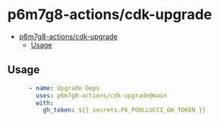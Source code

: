 # p6m7g8-actions/cdk-upgrade

- [p6m7g8-actions/cdk-upgrade](#p6m7g8-actionscdk-upgrade)
  - [Usage](#usage)

## Usage

```yaml
      - name: Upgrade Deps
        uses: p6m7g8-actions/cdk-upgrade@main
        with:
          gh_token: ${{ secrets.P6_PGOLLUCCI_GH_TOKEN }}
```